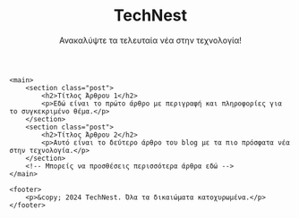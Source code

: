 <!DOCTYPE html>
<html lang="en">
<head>
    <meta charset="UTF-8">
    <meta name="viewport" content="width=device-width, initial-scale=1.0">
    <title>TechNest</title>
    <link rel="stylesheet" href="styles.css">
</head>
<body>
    <header>
        <h1>TechNest</h1>
        <p>Ανακαλύψτε τα τελευταία νέα στην τεχνολογία!</p>
    </header>

    <main>
        <section class="post">
            <h2>Τίτλος Άρθρου 1</h2>
            <p>Εδώ είναι το πρώτο άρθρο με περιγραφή και πληροφορίες για το συγκεκριμένο θέμα.</p>
        </section>
        <section class="post">
            <h2>Τίτλος Άρθρου 2</h2>
            <p>Αυτό είναι το δεύτερο άρθρο του blog με τα πιο πρόσφατα νέα στην τεχνολογία.</p>
        </section>
        <!-- Μπορείς να προσθέσεις περισσότερα άρθρα εδώ -->
    </main>

    <footer>
        <p>&copy; 2024 TechNest. Όλα τα δικαιώματα κατοχυρωμένα.</p>
    </footer>
</body>
</html>
